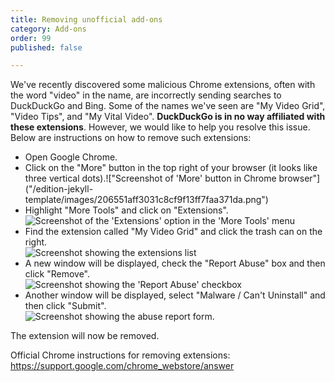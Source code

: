 ```yaml
---
title: Removing unofficial add-ons
category: Add-ons
order: 99
published: false

---
```

We've recently discovered some malicious Chrome extensions, often with the word "video" in the name, are incorrectly sending searches to DuckDuckGo and Bing. Some of the names we've seen are "My Video Grid", "Video Tips", and "My Vital Video". <strong>DuckDuckGo is in no way affiliated with these extensions</strong>. However, we would like to help you resolve this issue. Below are instructions on how to remove such extensions: 

* Open Google Chrome.
* Click on the "More" button in the top right of your browser (it looks like three vertical dots).!\["Screenshot of 'More' button in Chrome browser"\]("/edition-jekyll-template/images/206551aff3031c8cf9f13ff7faa371da.png")
* Highlight "More Tools" and click on "Extensions".    
  <img alt="Screenshot of the 'Extensions' option in the 'More Tools' menu" src="/edition-jekyll-template/images/bbd144b87e15f3d3c73cff6e80111db7.png">
* Find the extension called "My Video Grid" and click the trash can on the right.    
  <img alt="Screenshot showing the extensions list" src="/edition-jekyll-template/images/fe52f1f957b13e62863e9a35751c710e.png"></li>
* A new window will be displayed, check the "Report Abuse" box and then click "Remove".    
  <img alt="Screenshot showing the 'Report Abuse' checkbox" src="/edition-jekyll-template/images/9e9e45402c08135c09bfb54984b9f33f.png">
* Another window will be displayed, select "Malware / Can't Uninstall" and then click "Submit".   
  <img alt="Screenshot showing the abuse report form." src="/edition-jekyll-template/images/05562b93d03e75e9519af09faea2c02b.png">

The extension will now be removed.</p>  <p>Official Chrome instructions for removing extensions: https://support.google.com/chrome_webstore/answer